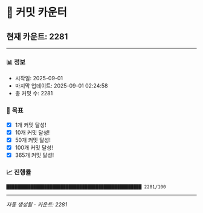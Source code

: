 # 🔢 커밋 카운터

## 현재 카운트: 2281

---

### 📊 정보
- 시작일: 2025-09-01
- 마지막 업데이트: 2025-09-01 02:24:58
- 총 커밋 수: 2281

### 🎯 목표
- [x] 1개 커밋 달성!
- [x] 10개 커밋 달성!
- [x] 50개 커밋 달성!
- [x] 100개 커밋 달성!
- [x] 365개 커밋 달성!

### 📈 진행률
```
██████████████████████████████████████████████████ 2281/100
```

---
*자동 생성됨 - 카운트: 2281*

